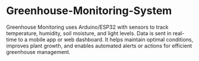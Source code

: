 # Greenhouse-Monitoring-System
Greenhouse Monitoring uses Arduino/ESP32 with sensors to track temperature, humidity, soil moisture, and light levels. Data is sent in real-time to a mobile app or web dashboard. It helps maintain optimal conditions, improves plant growth, and enables automated alerts or actions for efficient greenhouse management.
